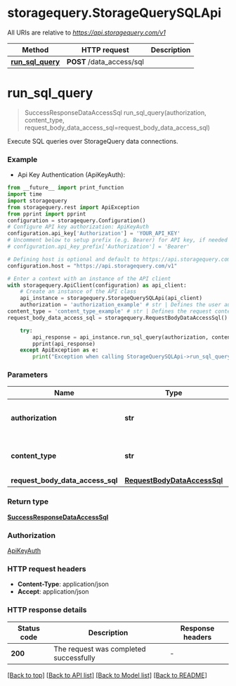 # storagequery.StorageQuerySQLApi

All URIs are relative to *https://api.storagequery.com/v1*

Method | HTTP request | Description
------------- | ------------- | -------------
[**run_sql_query**](StorageQuerySQLApi.md#run_sql_query) | **POST** /data_access/sql | 


# **run_sql_query**
> SuccessResponseDataAccessSql run_sql_query(authorization, content_type, request_body_data_access_sql=request_body_data_access_sql)



Execute SQL queries over StorageQuery data connections.

### Example

* Api Key Authentication (ApiKeyAuth):
```python
from __future__ import print_function
import time
import storagequery
from storagequery.rest import ApiException
from pprint import pprint
configuration = storagequery.Configuration()
# Configure API key authorization: ApiKeyAuth
configuration.api_key['Authorization'] = 'YOUR_API_KEY'
# Uncomment below to setup prefix (e.g. Bearer) for API key, if needed
# configuration.api_key_prefix['Authorization'] = 'Bearer'

# Defining host is optional and default to https://api.storagequery.com/v1
configuration.host = "https://api.storagequery.com/v1"

# Enter a context with an instance of the API client
with storagequery.ApiClient(configuration) as api_client:
    # Create an instance of the API class
    api_instance = storagequery.StorageQuerySQLApi(api_client)
    authorization = 'authorization_example' # str | Defines the user authorization API key
content_type = 'content_type_example' # str | Defines the request content media type
request_body_data_access_sql = storagequery.RequestBodyDataAccessSql() # RequestBodyDataAccessSql |  (optional)

    try:
        api_response = api_instance.run_sql_query(authorization, content_type, request_body_data_access_sql=request_body_data_access_sql)
        pprint(api_response)
    except ApiException as e:
        print("Exception when calling StorageQuerySQLApi->run_sql_query: %s\n" % e)
```

### Parameters

Name | Type | Description  | Notes
------------- | ------------- | ------------- | -------------
 **authorization** | **str**| Defines the user authorization API key | 
 **content_type** | **str**| Defines the request content media type | 
 **request_body_data_access_sql** | [**RequestBodyDataAccessSql**](RequestBodyDataAccessSql.md)|  | [optional] 

### Return type

[**SuccessResponseDataAccessSql**](SuccessResponseDataAccessSql.md)

### Authorization

[ApiKeyAuth](../README.md#ApiKeyAuth)

### HTTP request headers

 - **Content-Type**: application/json
 - **Accept**: application/json

### HTTP response details
| Status code | Description | Response headers |
|-------------|-------------|------------------|
**200** | The request was completed successfully |  -  |

[[Back to top]](#) [[Back to API list]](../README.md#documentation-for-api-endpoints) [[Back to Model list]](../README.md#documentation-for-models) [[Back to README]](../README.md)

